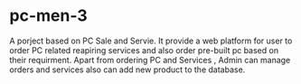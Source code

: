 # pc-men-3
A porject based on PC Sale and Servie. It provide a web platform for user to order PC related reapiring services and also order pre-built pc based on their requirment.
Apart from ordering PC and Services , Admin can manage orders and services also can add new product to the database.
